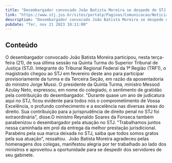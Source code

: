 ```yaml
---
title: "Desembargador convocado João Batista Moreira se despede do STJ em sua última sessão na Quinta Turma"
link: "https://www.stj.jus.br/sites/portalp/Paginas/Comunicacao/Noticias/2023/21112023-Desembargador-convocado-Joao-Batista-Moreira-se-despede-do-STJ-em-sua-ultima-sessao-na-Quinta-Turma.aspx"
description: "Desembargador convocado João Batista Moreira se despede do STJ em sua última sessão na Quinta Turma"
pubdate: "Ter, nov 21 2023 18:11:00"
---
```


## Conteúdo

O desembargador convocado João Batista Moreira participou, nesta terça-feira (21), de sua última sessão na Quinta Turma do Superior Tribunal de Justiça (STJ). Integrante do Tribunal Regional Federal da 1ª Região (TRF1), o magistrado chegou ao STJ em fevereiro deste ano para participar provisoriamente da turma e da Terceira Seção, em razão da aposentadoria do ministro Jorge Mussi. O presidente da Quinta Turma, ministro Messod Azulay Neto, expressou, em nome do colegiado, o sentimento de gratidão pela contribuição do desembargador. "Durante quase um ano de judicatura aqui no STJ, ficou evidente para todos nós o comprometimento de Vossa Excelência, o profundo conhecimento e a excelência nas diversas áreas do direito. Sua contribuição para a jurisprudência de direito penal no STJ foi extraordinária", disse.O ministro Reynaldo Soares da Fonseca também parabenizou o desembargador pela atuação no STJ. "Trabalhamos juntos nessa caminhada em prol da entrega da melhor prestação jurisdicional. Parabéns pela sua marca deixada no STJ, saiba que todos somos gratos pela sua atuação", ressaltou.  João Batista Moreira agradeceu pelas homenagens dos colegas, manifestou alegria por ter trabalhado ao lado dos ministros e aproveitou a oportunidade para se despedir dos servidores de seu gabinete.
